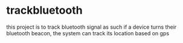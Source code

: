 # trackbluetooth
this project is to track bluetooth signal as such if a device turns their bluetooth beacon, the system can track its location based on gps
